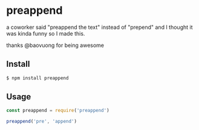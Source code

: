 # preappend
a coworker said "preappend the text" instead of "prepend" and I thought it was kinda funny so I made this.

thanks @baovuong for being awesome

## Install

```bash
$ npm install preappend
```

## Usage

```js
const preappend = require('preappend')

preappend('pre', 'append')
